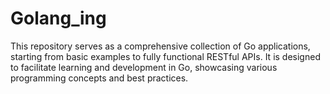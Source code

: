 # Golang_ing
This repository serves as a comprehensive collection of Go applications, starting from basic examples to fully functional RESTful APIs. It is designed to facilitate learning and development in Go, showcasing various programming concepts and best practices.
